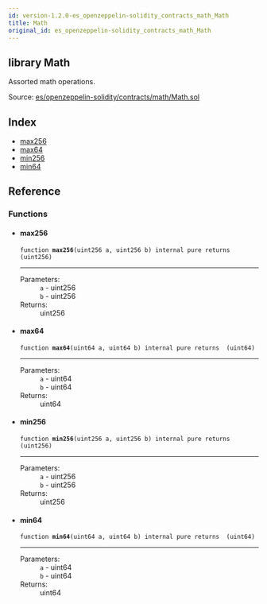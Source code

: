 ```yaml
---
id: version-1.2.0-es_openzeppelin-solidity_contracts_math_Math
title: Math
original_id: es_openzeppelin-solidity_contracts_math_Math
---
```


<div class="contract-doc"><div class="contract"><h2 class="contract-header"><span class="contract-kind">library</span> Math</h2><p class="description">Assorted math operations.</p><div class="source">Source: <a href="git+https://github.com/PolymathNetwork/polymath-core/blob/v1.1.0/contracts/es/openzeppelin-solidity/contracts/math/Math.sol" target="_blank">es/openzeppelin-solidity/contracts/math/Math.sol</a></div></div><div class="index"><h2>Index</h2><ul><li><a href="es_openzeppelin-solidity_contracts_math_Math.html#max256">max256</a></li><li><a href="es_openzeppelin-solidity_contracts_math_Math.html#max64">max64</a></li><li><a href="es_openzeppelin-solidity_contracts_math_Math.html#min256">min256</a></li><li><a href="es_openzeppelin-solidity_contracts_math_Math.html#min64">min64</a></li></ul></div><div class="reference"><h2>Reference</h2><div class="functions"><h3>Functions</h3><ul><li><div class="item function"><span id="max256" class="anchor-marker"></span><h4 class="name">max256</h4><div class="body"><code class="signature">function <strong>max256</strong><span>(uint256 a, uint256 b) </span><span>internal </span><span>pure </span><span>returns  (uint256) </span></code><hr/><dl><dt><span class="label-parameters">Parameters:</span></dt><dd><div><code>a</code> - uint256</div><div><code>b</code> - uint256</div></dd><dt><span class="label-return">Returns:</span></dt><dd>uint256</dd></dl></div></div></li><li><div class="item function"><span id="max64" class="anchor-marker"></span><h4 class="name">max64</h4><div class="body"><code class="signature">function <strong>max64</strong><span>(uint64 a, uint64 b) </span><span>internal </span><span>pure </span><span>returns  (uint64) </span></code><hr/><dl><dt><span class="label-parameters">Parameters:</span></dt><dd><div><code>a</code> - uint64</div><div><code>b</code> - uint64</div></dd><dt><span class="label-return">Returns:</span></dt><dd>uint64</dd></dl></div></div></li><li><div class="item function"><span id="min256" class="anchor-marker"></span><h4 class="name">min256</h4><div class="body"><code class="signature">function <strong>min256</strong><span>(uint256 a, uint256 b) </span><span>internal </span><span>pure </span><span>returns  (uint256) </span></code><hr/><dl><dt><span class="label-parameters">Parameters:</span></dt><dd><div><code>a</code> - uint256</div><div><code>b</code> - uint256</div></dd><dt><span class="label-return">Returns:</span></dt><dd>uint256</dd></dl></div></div></li><li><div class="item function"><span id="min64" class="anchor-marker"></span><h4 class="name">min64</h4><div class="body"><code class="signature">function <strong>min64</strong><span>(uint64 a, uint64 b) </span><span>internal </span><span>pure </span><span>returns  (uint64) </span></code><hr/><dl><dt><span class="label-parameters">Parameters:</span></dt><dd><div><code>a</code> - uint64</div><div><code>b</code> - uint64</div></dd><dt><span class="label-return">Returns:</span></dt><dd>uint64</dd></dl></div></div></li></ul></div></div></div>
